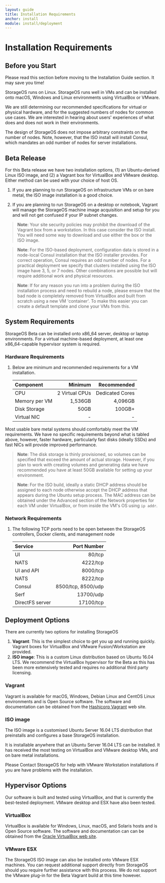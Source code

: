 ```yaml
---
layout: guide
title: Installation Requirements
anchor: install
module: install/deployment
---
```


# Installation Requirements

## Before you Start
Please read this section before moving to the Installation Guide section. It may save you time!

StorageOS runs on Linux. StorageOS runs well in VMs and can be installed onto macOS, Windows and Linux environments using VirtualBox or VMware.

We are still determining our recommended specifications for virtual or physical hardware, and for the suggested numbers of nodes for common use cases. We are interested in hearing about users' experiences of what does and does not work in their environments.

The design of StorageOS does not impose arbitrary constraints on the number of nodes. Note, however, that the ISO install will install Consul, which mandates an odd number of nodes for server installations.


## Beta Release
For this Beta release we have two installation options, (1) an Ubuntu-derived Linux ISO image, and (2) a Vagrant box for VirtualBox and VMware desktop.  Either method can be used with your choice of host OS.

1. If you are planning to run StorageOS on infrastructure VMs or on bare metal, the ISO image installation is a good choice.

2. If you are planning to run StorageOS on a desktop or notebook, Vagrant will manage the StorageOS machine image acquisition and setup for you and will not get confused if your IP subnet changes.

>**Note**: Your site security policies may prohibit the download of the Vagrant box from a workstation. In this case consider the ISO install. You will need some way to download and use either the box or the ISO image.

>**Note**: For the ISO-based deployment, configuration data is stored in a node-local Consul installation that the ISO installer provides. For correct operation, Consul requires an odd number of nodes. For a practical deployment we specify that clusters installed using the ISO image have 3, 5, or 7 nodes. Other combinations are possible but will require additional work and physical resources.

>**Note**: If for any reason you run into a problem during the ISO installation process and need to rebuild a node, please ensure that the bad node is completely removed from VirtualBox and built from scratch using a new VM 'container'.  To make this easier you can create a default template and clone your VMs from this.


## System Requirements

StorageOS Beta can be installed onto x86_64 server, desktop or laptop environments.  For a virtual machine-based deployment, at least one x86_64-capable hypervisor system is required.

### Hardware Requirements

1. Below are minimum and recommended requirements for a VM installation.

    | Component       | Minimum         | Recommended     |
    |:--------------- |----------------:| ---------------:|
    | CPU             |  2 Virtual CPUs |  Dedicated Cores|
    | Memory per VM   |    1,536GB      |        4,096GB  |
    | Disk Storage    |    50GB         |          100GB+ |
    | Virtual NIC     |               - |               - |

Most usable bare metal systems should comfortably meet the VM requirements. We have no specific requirements beyond what is tabled above, however, faster hardware, particularly fast disks (ideally SSDs) and fast NICs will provide improved performance.

>**Note**: The disk storage is thinly provisioned, so volumes can be specified that exceed the amount of actual storage.  However, if you plan to work with creating volumes and generating data we have recommended you have at least 50GB available for setting up your environment.

>**Note**: For the ISO build, ideally a static DHCP address should be assigned to each node otherwise accept the DHCP address that appears during the Ubuntu setup process.  The MAC address can be obtained under the Advanced section of the Network properties for each VM under VirtualBox, or from inside the VM's OS using `ip addr`.

### Network Requirements

1. The following TCP ports need to be open between the StorageOS controllers, Docker clients, and management node


    | Service           | Port Number        |
    |:------------------|-------------------:|
    | UI                |        80/tcp      |
    | NATS              |      4222/tcp      |
    | UI and API        |      8000/tcp      |
    | NATS              |      8222/tcp      |
    | Consul            | 8500/tcp, 8500/udp |
    | Serf              |      13700/udp     |
    | DirectFS server   |      17100/tcp     |


## Deployment Options

There are currently two options for installing StorageOS

1. **Vagrant**: This is the simplest choice to get you up and running quickly. Vagrant boxes for VirtualBox and VMware Fusion/Workstation are provided.
2. **ISO image**: This is a custom Linux distribution based on Ubuntu 16.04 LTS. We recommend the VirtualBox hypervisor for the Beta as this has been more extensively tested and requires no additional third party licensing.

### Vagrant
Vagrant is available for macOS, Windows, Debian Linux and CentOS Linux environments and is Open Source software.  The software and documentation can be obtained from the [Hashicorp Vagrant](http://vagrantup.com) web site.

### ISO image

The ISO image is a customised Ubuntu Server 16.04 LTS distribution that preinstalls and configures a base StorageOS installation.

It is installable anywhere that an Ubuntu Server 16.04 LTS can be installed. It has received the most testing on VirtualBox and VMware desktop VMs, and on bare metal installations.

Please Contact StorageOS for help with VMware Workstation installations if you are have problems with the installation.


## Hypervisor Options

Our software is built and tested using VirtualBox, and that is currently the best-tested deployment. VMware desktop and ESX have also been tested.

### VirtualBox
VirtualBox is available for Windows, Linux, macOS, and Solaris hosts and is Open Source software.  The software and documentation can can be obtained from the [Oracle VirtualBox web site](http://virtualbox.org).  

### VMware ESX
The StorageOS ISO image can also be installed onto VMware ESX machines.  You can request additional support directly from StorageOS should you require further assistance with this process. We do not support the VMware plug-in for the Beta Vagrant build at this time however.

